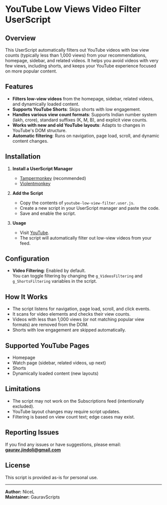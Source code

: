 # YouTube Low Views Video Filter UserScript

## Overview

This UserScript automatically filters out YouTube videos with low view counts (typically less than 1,000 views) from your recommendations, homepage, sidebar, and related videos. It helps you avoid videos with very few views, including shorts, and keeps your YouTube experience focused on more popular content.

## Features

- **Filters low-view videos** from the homepage, sidebar, related videos, and dynamically loaded content.
- **Supports YouTube Shorts**: Skips shorts with low engagement.
- **Handles various view count formats**: Supports Indian number system (lakh, crore), standard suffixes (K, M, B), and explicit view counts.
- **Works with new and old YouTube layouts**: Adapts to changes in YouTube's DOM structure.
- **Automatic filtering**: Runs on navigation, page load, scroll, and dynamic content changes.

## Installation

1. **Install a UserScript Manager**  
   - [Tampermonkey](https://www.tampermonkey.net/) (recommended)
   - [Violentmonkey](https://violentmonkey.github.io/)

2. **Add the Script**  
   - Copy the contents of `youtube-low-view-filter.user.js`.
   - Create a new script in your UserScript manager and paste the code.
   - Save and enable the script.

3. **Usage**  
   - Visit [YouTube](https://www.youtube.com/).
   - The script will automatically filter out low-view videos from your feed.

## Configuration

- **Video Filtering**: Enabled by default.  
  You can toggle filtering by changing the `g_VideosFiltering` and `g_ShortsFiltering` variables in the script.

## How It Works

- The script listens for navigation, page load, scroll, and click events.
- It scans for video elements and checks their view counts.
- Videos with less than 1,000 views (or not matching popular view formats) are removed from the DOM.
- Shorts with low engagement are skipped automatically.

## Supported YouTube Pages

- Homepage
- Watch page (sidebar, related videos, up next)
- Shorts
- Dynamically loaded content (new layouts)

## Limitations

- The script may not work on the Subscriptions feed (intentionally excluded).
- YouTube layout changes may require script updates.
- Filtering is based on view count text; edge cases may exist.

## Reporting Issues

If you find any issues or have suggestions, please email:  
**gaurav.jindoli@gmail.com**

## License

This script is provided as-is for personal use.

---

**Author:** NiceL  
**Maintainer:** GauravScripts